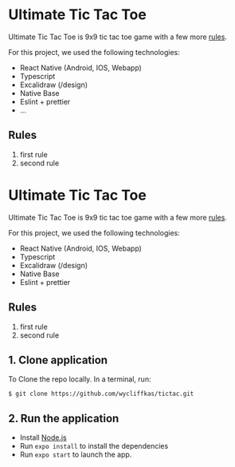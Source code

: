 # Ultimate Tic Tac Toe

Ultimate Tic Tac Toe is 9x9 tic tac toe game with a few more [rules](#rules).

For this project, we used the following technologies:
 - React Native (Android, IOS, Webapp)
 - Typescript
 - Excalidraw (/design)
 - Native Base
 - Eslint + prettier
 - ...

## Rules

1. first rule
2. second rule

# Ultimate Tic Tac Toe

Ultimate Tic Tac Toe is 9x9 tic tac toe game with a few more [rules](#rules).

For this project, we used the following technologies:
 - React Native (Android, IOS, Webapp)
 - Typescript
 - Excalidraw (/design)
 - Native Base
 - Eslint + prettier

## Rules

1. first rule
2. second rule

## 1. Clone application

To Clone the repo locally. In a terminal, run:

```
$ git clone https://github.com/wycliffkas/tictac.git
```

## 2. Run the application
- Install [Node.js](https://nodejs.org/en/)
- Run `expo install` to install the dependencies
- Run `expo start` to launch the app.